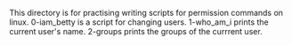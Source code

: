 This directory is for practising writing scripts for permission commands on linux.
0-iam_betty is a script for changing users.
1-who_am_i prints the current user's name.
2-groups prints the groups of the currrent user.
